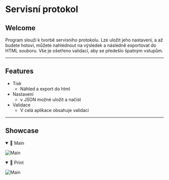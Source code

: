 # Servisní protokol

## Welcome

Program slouží k tvorbě servisního protokolu. Lze uložit jeho nastavení, a až budete hotovi, můžete nahlédnout na výsledek a následně exportovat do HTML souboru. Vše je ošetřeno validací, aby se předešlo špatným vstupům.

---

## Features
- Tisk
  - Náhled a export do html
- Nastavení
  - v JSON možné uložit a načíst
- Validace
  - V celá aplikace obsahuje validaci


 ---

 ## Showcase

<details open> <summary>👋 Main</summary>

![Main](https://imgur.com/eH7MwwU.png)

</details>


<details open> <summary>📝 Print</summary>

![Main](https://imgur.com/V1RhDQL.png)

</details>
